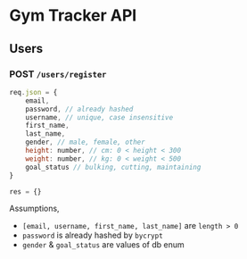 # Gym Tracker API

## Users

### POST `/users/register`

```javascript
req.json = {
    email,
    password, // already hashed
    username, // unique, case insensitive
    first_name,
    last_name,
    gender, // male, female, other
    height: number, // cm: 0 < height < 300
    weight: number, // kg: 0 < weight < 500
    goal_status // bulking, cutting, maintaining
}

res = {}
```

Assumptions, 
- `[email, username, first_name, last_name]` are `length > 0`
- `password` is already hashed by `bycrypt`
- `gender` & `goal_status` are values of db enum
